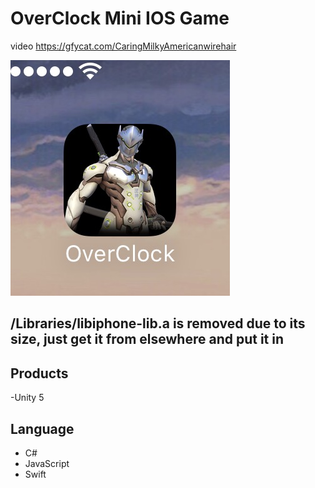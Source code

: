 # OverClock Mini IOS Game
video https://gfycat.com/CaringMilkyAmericanwirehair

![alt tag](https://github.com/xxdd13/OverClock/blob/master/logo.jpg)

## /Libraries/libiphone-lib.a is removed due to its size, just get it from elsewhere and put it in

## Products
-Unity 5
## Language
- C#
- JavaScript
- Swift



